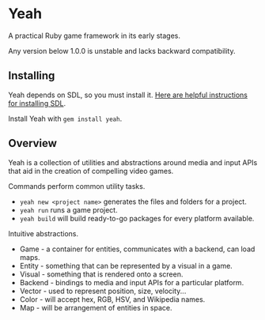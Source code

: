 Yeah
====
A practical Ruby game framework in its early stages.

Any version below 1.0.0 is unstable and lacks backward compatibility.

Installing
----------
Yeah depends on SDL, so you must install it. [Here are helpful instructions for installing SDL](https://github.com/rubygame/rubygame/wiki/Install).

Install Yeah with `gem install yeah`.

Overview
--------
Yeah is a collection of utilities and abstractions around media and input APIs that aid in the creation of compelling video games.

Commands perform common utility tasks.

  * `yeah new <project name>` generates the files and folders for a project.
  * `yeah run` runs a game project.
  * `yeah build` will build ready-to-go packages for every platform available.

Intuitive abstractions.

  * Game - a container for entities, communicates with a backend, can load maps.
  * Entity - something that can be represented by a visual in a game.
  * Visual - something that is rendered onto a screen.
  * Backend - bindings to media and input APIs for a particular platform.
  * Vector - used to represent position, size, velocity...
  * Color - will accept hex, RGB, HSV, and Wikipedia names.
  * Map - will be arrangement of entities in space.
